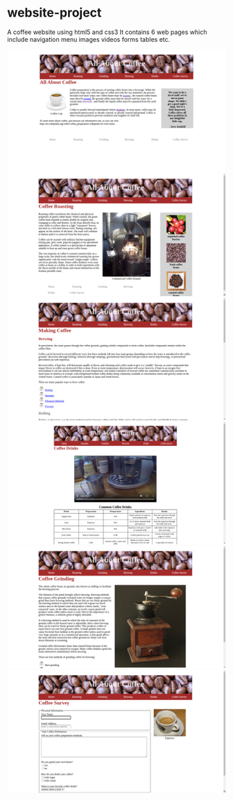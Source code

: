 # website-project
A coffee website using html5 and css3
It contains 6 web pages which include navigation menu images videos forms tables etc.


<img src="images/homeimage.png">

<img src="images/roastingimage.png">

<img src="images/brewingimage.png">

<img src="images/coffeedrinksimage.png">

<img src="images/grindingimage.png">

<img src="images/surveyimage.png">
